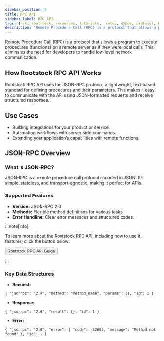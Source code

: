 ```yaml
---
sidebar_position: 5
title: RPC API
sidebar_label: RPC API
tags: [rsk, rootstock, resources, tutorials,  setup, dApps, protocol, RPC API]
description: "Remote Procedure Call (RPC) is a protocol that allows a program to execute procedures (functions) on a remote server as if they were local calls."
---  
```

 
Remote Procedure Call (RPC) is a protocol that allows a program to execute procedures (functions) on a remote server as if they were local calls. This eliminates the need for developers to handle low-level network communication.  

## How Rootstock RPC API Works  
Rootstock RPC API uses the JSON-RPC protocol, a lightweight, text-based standard for defining procedures and their parameters. This makes it easy to communicate with the API using JSON-formatted requests and receive structured responses.  

## Use Cases  
- Building integrations for your product or service.  
- Automating workflows with server-side commands.  
- Extending your application’s capabilities with remote functions.  

## **JSON-RPC Overview**  

### What is JSON-RPC?  
JSON-RPC is a remote procedure call protocol encoded in JSON. It’s simple, stateless, and transport-agnostic, making it perfect for APIs.  

### Supported Features  
- **Version:** JSON-RPC 2.0  
- **Methods:** Flexible method definitions for various tasks.  
- **Error Handling:** Clear error messages and structured codes.  

:::note[Info]

 To learn more about the Rootstock RPC API, including how to use it, features,  click the button below:
 
<Button href="/developers/rpc-api/rootstock/" align="left">Rootstock RPC API Guide</Button>

:::

### Key Data Structures  
- **Request:** 
```
{ "jsonrpc": "2.0", "method": "method_name", "params": {}, "id": 1 }
``` 
- **Response:** 
```
{ "jsonrpc": "2.0", "result": {}, "id": 1 }
```  
- **Error:** 
```
{ "jsonrpc": "2.0", "error": { "code": -32601, "message": "Method not found" }, "id": 1 }
```  



